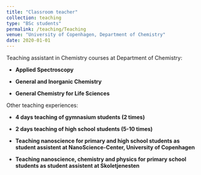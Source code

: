 ```yaml
---
title: "Classroom teacher"
collection: teaching
type: "BSc students"
permalink: /teaching/Teaching
venue: "University of Copenhagen, Department of Chemistry"
date: 2020-01-01
---
```


Teaching assistant in Chemistry courses at Department of Chemistry:

* **Applied Spectroscopy**

* **General and Inorganic Chemistry**

* **General Chemistry for Life Sciences**


Other teaching experiences:

* **4 days teaching of gymnasium students (2 times)**

* **2 days teaching of high school students (5-10 times)**

* **Teaching nanoscience for primary and high school students as student assistent at NanoScience-Center, University of Copenhagen**

* **Teaching nanoscience, chemistry and physics for primary school students as student assistent at Skoletjenesten**
